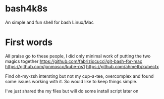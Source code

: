 # bash4k8s
An simple and fun shell for bash Linux/Mac

# First words
All praise go to these people, I did only minimal work of putting the two magics together
https://github.com/fabriziocucci/git-bash-for-mac
https://github.com/jonmosco/kube-ps1
https://github.com/ahmetb/kubectx


Find oh-my-zsh intersting but not my cup-a-tee, overcomplex and found some issues working with it. So would like to keep things simple. 

I've just shared the my files but will do some install script later on
